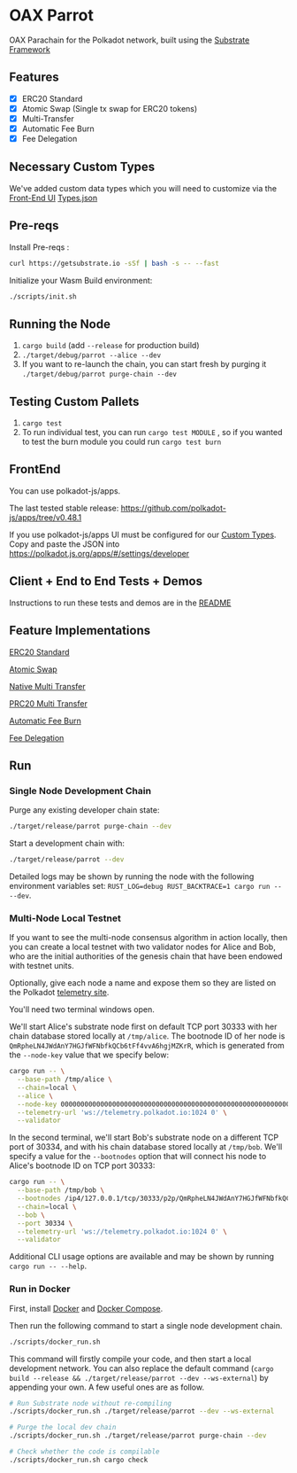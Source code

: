 # OAX Parrot

OAX Parachain for the Polkadot network, built using the <a href="http://substrate.dev">Substrate Framework</a>

## Features

- [x] ERC20 Standard
- [x] Atomic Swap (Single tx swap for ERC20 tokens)
- [x] Multi-Transfer
- [x] Automatic Fee Burn
- [x] Fee Delegation

## Necessary Custom Types <a name="custom-types"></a>

We've added custom data types which you will need to customize via the [Front-End UI](#front-end)
[Types.json](https://github.com/OAXFoundation/parrot/blob/master/js/parrot-client/src/types/types.json)

## Pre-reqs

Install Pre-reqs :

```bash
curl https://getsubstrate.io -sSf | bash -s -- --fast
```

Initialize your Wasm Build environment:

```bash
./scripts/init.sh
```

## Running the Node

1. `cargo build` (add `--release` for production build)
2. `./target/debug/parrot --alice --dev`
3. If you want to re-launch the chain, you can start fresh by purging it `./target/debug/parrot purge-chain --dev`

## Testing Custom Pallets

1. `cargo test`
2. To run individual test, you can run `cargo test MODULE` , so if you wanted to test the burn module you could run `cargo test burn`

## FrontEnd <a name="front-end"></a>

You can use polkadot-js/apps. 

The last tested stable release: https://github.com/polkadot-js/apps/tree/v0.48.1

If you use polkadot-js/apps UI must be configured for our [Custom Types](#custom-types). Copy and paste the JSON into https://polkadot.js.org/apps/#/settings/developer

## Client + End to End Tests + Demos

Instructions to run these tests and demos are in the [README](https://github.com/OAXFoundation/parrot/blob/master/js/README.md)

## Feature Implementations

[ERC20 Standard](https://github.com/OAXFoundation/parrot/blob/master/pallets/prc20/src/lib.rs)

[Atomic Swap](https://github.com/OAXFoundation/parrot/blob/master/pallets/prc20/src/lib.rs#L220)

[Native Multi Transfer](https://github.com/OAXFoundation/parrot/blob/master/pallets/multi_transfer/src/lib.rs)

[PRC20 Multi Transfer](https://github.com/OAXFoundation/parrot/blob/master/pallets/prc20/src/lib.rs#L234)

[Automatic Fee Burn](https://github.com/OAXFoundation/parrot/blob/master/pallets/burn/src/lib.rs)

[Fee Delegation](https://github.com/OAXFoundation/parrot/blob/master/pallets/delegation/src/lib.rs)

## Run

### Single Node Development Chain

Purge any existing developer chain state:

```bash
./target/release/parrot purge-chain --dev
```

Start a development chain with:

```bash
./target/release/parrot --dev
```

Detailed logs may be shown by running the node with the following environment variables set: `RUST_LOG=debug RUST_BACKTRACE=1 cargo run -- --dev`.

### Multi-Node Local Testnet

If you want to see the multi-node consensus algorithm in action locally, then you can create a local testnet with two validator nodes for Alice and Bob, who are the initial authorities of the genesis chain that have been endowed with testnet units.

Optionally, give each node a name and expose them so they are listed on the Polkadot [telemetry site](https://telemetry.polkadot.io/#/Local%20Testnet).

You'll need two terminal windows open.

We'll start Alice's substrate node first on default TCP port 30333 with her chain database stored locally at `/tmp/alice`. The bootnode ID of her node is `QmRpheLN4JWdAnY7HGJfWFNbfkQCb6tFf4vvA6hgjMZKrR`, which is generated from the `--node-key` value that we specify below:

```bash
cargo run -- \
  --base-path /tmp/alice \
  --chain=local \
  --alice \
  --node-key 0000000000000000000000000000000000000000000000000000000000000001 \
  --telemetry-url 'ws://telemetry.polkadot.io:1024 0' \
  --validator
```

In the second terminal, we'll start Bob's substrate node on a different TCP port of 30334, and with his chain database stored locally at `/tmp/bob`. We'll specify a value for the `--bootnodes` option that will connect his node to Alice's bootnode ID on TCP port 30333:

```bash
cargo run -- \
  --base-path /tmp/bob \
  --bootnodes /ip4/127.0.0.1/tcp/30333/p2p/QmRpheLN4JWdAnY7HGJfWFNbfkQCb6tFf4vvA6hgjMZKrR \
  --chain=local \
  --bob \
  --port 30334 \
  --telemetry-url 'ws://telemetry.polkadot.io:1024 0' \
  --validator
```

Additional CLI usage options are available and may be shown by running `cargo run -- --help`.

### Run in Docker

First, install [Docker](https://docs.docker.com/get-docker/) and [Docker Compose](https://docs.docker.com/compose/install/).

Then run the following command to start a single node development chain.

```bash
./scripts/docker_run.sh
```

This command will firstly compile your code, and then start a local development network. You can also replace the default command (`cargo build --release && ./target/release/parrot --dev --ws-external`) by appending your own. A few useful ones are as follow.

```bash
# Run Substrate node without re-compiling
./scripts/docker_run.sh ./target/release/parrot --dev --ws-external

# Purge the local dev chain
./scripts/docker_run.sh ./target/release/parrot purge-chain --dev

# Check whether the code is compilable
./scripts/docker_run.sh cargo check
```
